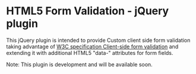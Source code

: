 # HTML5 Form Validation - jQuery plugin 

This jQuery plugin is intended to provide Custom client side form validation taking advantage of 
[W3C specification Client-side form validation](http://www.w3.org/TR/2011/WD-html5-20110525/forms.html#client-side-form-validation) 
and extending it with additional HTML5 "data-" attributes for form fields. 

Note: This plugin is development and will be available soon. 
